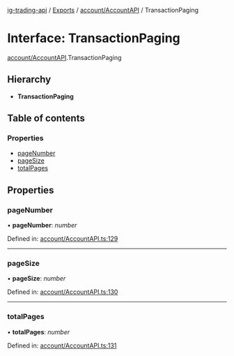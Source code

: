 [ig-trading-api](../README.md) / [Exports](../modules.md) / [account/AccountAPI](../modules/account_accountapi.md) / TransactionPaging

# Interface: TransactionPaging

[account/AccountAPI](../modules/account_accountapi.md).TransactionPaging

## Hierarchy

- **TransactionPaging**

## Table of contents

### Properties

- [pageNumber](account_accountapi.transactionpaging.md#pagenumber)
- [pageSize](account_accountapi.transactionpaging.md#pagesize)
- [totalPages](account_accountapi.transactionpaging.md#totalpages)

## Properties

### pageNumber

• **pageNumber**: _number_

Defined in: [account/AccountAPI.ts:129](https://github.com/bennycode/ig-trading-api/blob/a046dbb/src/account/AccountAPI.ts#L129)

---

### pageSize

• **pageSize**: _number_

Defined in: [account/AccountAPI.ts:130](https://github.com/bennycode/ig-trading-api/blob/a046dbb/src/account/AccountAPI.ts#L130)

---

### totalPages

• **totalPages**: _number_

Defined in: [account/AccountAPI.ts:131](https://github.com/bennycode/ig-trading-api/blob/a046dbb/src/account/AccountAPI.ts#L131)
